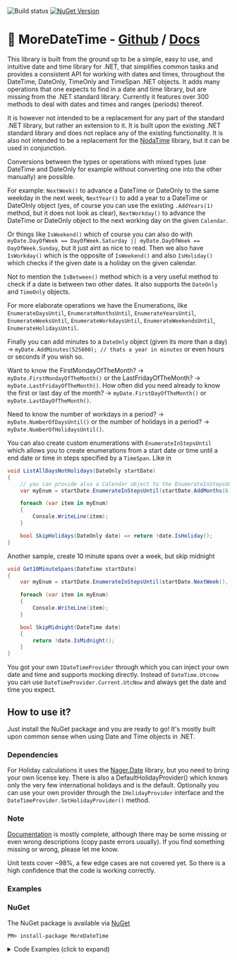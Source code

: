 ![Build status](https://github.com/Hefaistos68/MoreDateTime/actions/workflows/dotnet.yml/badge.svg)
[![NuGet Version](http://img.shields.io/nuget/v/MoreDateTime.svg?style=flat)](https://www.nuget.org/packages/MoreDateTime/) 

# :date: MoreDateTime - [Github](https://github.com/Hefaistos68/MoreDateTime) / [Docs](https://hefaistos68.github.io/MoreDateTime/)


This library is built from the ground up to be a simple, easy to use, and intuitive date and time library for .NET, that simplifies common tasks and provides a consistent API for working with dates and times, throughout the DateTime, DateOnly, TimeOnly and TimeSpan .NET objects. It adds many operations that one expects to find in a date and time library, but are missing from the .NET standard library. Currently it features over 300 methods to deal with dates and times and ranges (periods) thereof.

It is however not intended to be a replacement for any part of the standard .NET library, but rather an extension to it. It is built upon the existing .NET standard library and does not replace any of the existing functionality. It is also not intended to be a replacement for the [NodaTime](https://nodatime.org/) library, but it can be used in conjunction.

Conversions between the types or operations with mixed types (use DateTime and DateOnly for example without converting one into the other manually) are possible.

For example: `NextWeek()` to advance a DateTime or DateOnly to the same weekday in the next week, `NextYear()` to add a year to a DateTime or DateOlnly object (yes, of course you can use the existing `.AddYears(1)` method, but it does not look as clear), `NextWorkday()` to advance the DateTime or DateOnly object to the next working day on the given `Calendar`.

Or things like `IsWeekend()` which of course you can also do with `myDate.DayOfWeek == DayOfWeek.Saturday || myDate.DayOfWeek == DayOfWeek.Sunday`, but it just aint as nice to read. Then we also have `IsWorkday()` which is the opposite of `IsWeekend()` and also `IsHoliday()` which checks if the given date is a holiday on the given calendar.

Not to mention the `IsBetween()` method which is a very useful method to check if a date is between two other dates. It also supports the `DateOnly` and `TimeOnly` objects. 

For more elaborate operations we have the Enumerations, like `EnumerateDaysUntil`, `EnumerateMonthsUntil`, `EnumerateYearsUntil`, `EnumerateWeeksUntil`, `EnumerateWorkdaysUntil`, `EnumerateWeekendsUntil`, `EnumerateHolidaysUntil`.

Finally you can add minutes to a `DateOnly` object (given its more than a day) -> `myDate.AddMinutes(525600); // thats a year in minutes` or even hours or seconds if you wish so.

Want to know the FirstMondayOfTheMonth? -> `myDate.FirstMondayOfTheMonth()` or the LastFridayOfTheMonth? -> `myDate.LastFridayOfTheMonth()`. How often did you need already to know the first or last day of the month? -> `myDate.FirstDayOfTheMonth()` or `myDate.LastDayOfTheMonth()`.

Need to know the number of workdays in a period? -> `myDate.NumberOfDaysUntil()` or the number of holidays in a period? -> `myDate.NumberOfHolidaysUntil()`.

You can also create custom enumerations with `EnumerateInStepsUntil` which allows you to create enumerations from a start date or time until a end date or time in steps specified by a `TimeSpan`. Like in 
```cs
void ListAllDaysNotHolidays(DateOnly startDate)
{
	// you can provide also a Calendar object to the EnumerateInStepsUntil method if the current Culture is not adequate
	var myEnum = startDate.EnumerateInStepsUntil(startDate.AddMonths(6), TimeSpan.FromDays(1), SkipHolidays);

	foreach (var item in myEnum)
	{
		Console.WriteLine(item);
	}

	bool SkipHolidays(DateOnly date) => return !date.IsHoliday();
}

```
Another sample, create 10 minute spans over a week, but skip midnight
```cs
void Get10MinuteSpans(DateTime startDate)
{
	var myEnum = startDate.EnumerateInStepsUntil(startDate.NextWeek(), TimeSpan.FromMinutes(10), SkipMidnight);

	foreach (var item in myEnum)
	{
		Console.WriteLine(item);
	}

	bool SkipMidnight(DateTime date)
	{
		return !date.IsMidnight();
	}
}
```

You got your own `IDateTimeProvider` through which you can inject your own date and time and supports mocking directly. Instead of `DateTime.Utcnow` you can use `DateTimeProvider.Current.UtcNow` and always get the date and time you expect.

## How to use it?

Just install the NuGet package and you are ready to go! It's mostly built upon common sense when using Date and Time objects in .NET.

### Dependencies

For Holiday calculations it uses the [Nager.Date](https://github.com/nager/nager.date) library, but you need to bring your own license key. There is also a DefaultHolidayProvider() which knows only the very few international holidays and is the default. Optionally you can use your own provider through the `IHolidayProvider` interface and the `DateTimeProvider.SetHolidayProvider()` method. 

### Note

[Documentation](https://hefaistos68.github.io/MoreDateTime/) is mostly complete, although there may be some missing or even wrong descriptions (copy paste errors usually). If you find something missing or wrong, please let me know.

Unit tests cover ~98%, a few edge cases are not covered yet. So there is a high confidence that the code is working correctly.	

### Examples


### NuGet
The NuGet package is available via [NuGet](https://www.nuget.org/packages/MoreDateTime)<br>

```
PM> install-package MoreDateTime
```

<details>
  <summary>Code Examples (click to expand)</summary>
  

## Examples for .NET (NuGet package)

_coming soon_

### Example 1 - tbd
```cs

 --> code sample here, coming asap
```

</details>

